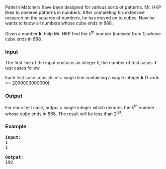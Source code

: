 <p>Pattern Matchers have been designed for various sorts of patterns.  Mr. HKP likes to observe patterns in numbers.  After completing his extensive research on the squares of numbers, he has moved on to cubes.  Now he wants to know all numbers whose cube ends in 888.</p>

<p>Given a number <b>k</b>, help Mr. HKP find the k<sup>th</sup> number (indexed from 1) whose cube ends in 888.</p>

<h3>Input</h3>
<p>The first line of the input contains an integer <b>t</b>, the number of test cases.  <b>t</b> test cases follow.</p>

<p>Each test case consists of a single line containing a single integer <b>k</b> (1 &lt;= <b>k</b> &lt;= 2000000000000).</p>

<h3>Output</h3>

<p>For each test case, output a single integer which denotes the k<sup>th</sup> number whose cube ends in 888.  The result will be less than 2<sup>63</sup>.</p>

<h3>Example</h3>

<pre><b>Input:</b>
1
1

<b>Output:</b>
192
</pre>